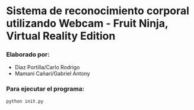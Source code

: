 # Sistema de reconocimiento corporal utilizando Webcam - Fruit Ninja, Virtual Reality Edition

### Elaborado por:
- Diaz Portilla/Carlo Rodrigo
- Mamani Cañari/Gabriel Antony

### Para ejecutar el programa:
```python
python init.py
```
